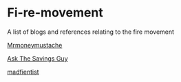 # Fi-re-movement
A list of blogs and references relating to the fire movement

[Mrmoneymustache](mrmoneymustache.com)

[Ask The Savings Guy](askthesavingsguy.com)

[madfientist](madfientist.com)
